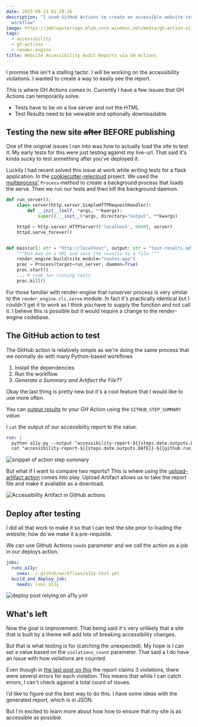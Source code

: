 ```yaml
---
date: 2023-09-13 01:29:26
description: "I used GitHub Actions to create an accessible website testing
  workflow"
image: https://jmblogstorrage.blob.core.windows.net/media/gh-action-a11y-build-and-deploy-job.png
tags:
  - accessibility
  - gh-actions
  - render-engine
title: Website Accessibility Audit Reports via GH Actions
---
```


I promise this isn't a stalling tactic. I will be working on the accessibility violations. I wanted to create a way to easily see the report.

This is where GH Actions comes in. Currently I have a few issues that GH Actions can temporarily solve.

- Tests have to be on a live server and not the HTML
- Test Results need to be veiwable and optionally downloadable

## Testing the new site <strike>after</strike> BEFORE publishing

One of the original issues I ran into was how to actually load the site to test it. My early tests for this were just testing against my live-url. That said it's kinda sucky to test something after you've deployed it.

Luckily I had recent solved this issue at work while writing tests for a flask application. In the [cookiecutter-relecloud](https://github.com/kjaymiller/cookiecutter-relecloud) project. We used the [multiprocess'](https://docs.python.org/3/library/multiprocessing.html) `Process` method to create a background process that loads the serve. Then we run our tests and then kill the background daemon.

```python
def run_server():
    class server(http.server.SimpleHTTPRequestHandler):
        def __init__(self, *args, **kwargs):
            super().__init__(*args, directory="output", **kwargs)

    httpd = http.server.HTTPServer(('localhost', 8000), server)
    httpd.serve_forever()


def main(url: str = "http://localhost", output: str = "test-results.md") -> None:
    """Run Axe on a URL and save the results to a file."""
    render_engine.build(site_module="routes:app")
    proc = Process(target=run_server, daemon=True)
    proc.start()
    ... # code for running tests
    proc.kill()
```

For those familiar with render-engine that runserver process is very similar to the `render_engine.cli.serve` module. In fact it's practically identical but I couldn't get it to work as I think you have to supply the function and not call it. I believe this is possible but it would require a change to the render-engine codebase.

## The GitHub action to test

The GitHub action is relatively simple as we're doing the same process that we normally do with many Python-based workflows

1. Install the dependencies
2. Run the workflow
3. _Generate a Summary and Artifact the File??_

Okay the last thing is pretty new but it's a cool feature that I would like to use more often.

You can [output results](https://github.blog/2022-05-09-supercharging-github-actions-with-job-summaries/) to your GH Action using the `GITHUB_STEP_SUMMARY` value.

I `cat` the output of our accessibilty report to the value.

```yaml
run: |
  python a11y.py --output "accessibility-report-${{steps.date.outputs.DATE}}-${{github.run_id}}.txt"
  cat "accessibility-report-${{steps.date.outputs.DATE}}-${{github.run_id}}.txt" >> $GITHUB_STEP_SUMMARY
```

![snippet of action step summary](https://jmblogstorrage.blob.core.windows.net/media/action-step-summary.png)

But what if I want to compare two reports? This is where using the [upload-artifact action](https://github.com/actions/upload-artifact) comes into play. Upload Artifact allows us to take the report file and make it available as a download.

![Accessibility Artifact in GitHub actions](https://jmblogstorrage.blob.core.windows.net/media/accessibility-audit-gh-actions.png)

## Deploy after testing

I did all that work to make it so that I can test the site prior to loading the website; how do we make it a pre-requisite.

We can use Github Actions `needs` parameter and we call the action as a job in our deploys action.

```yml
jobs:
  runs_a11y:
    uses: ./.github/workflows/a11y-test.yml
  build_and_deploy_job:
    needs: runs_a11y
```

![deploy post relying on a11y.yml](https://jmblogstorrage.blob.core.windows.net/media/gh-action-a11y-build-and-deploy-job.png)

## What's left

Now the goal is improvement. That being said it's very unlikely that a site that is built by a theme will add lots of breaking accessibility changes.

But that is what testing is for (catching the unexpected). My hope is I can set a value based on the `violations_count` parameter. That said a I do have an issue with how violations are counted.

Even though in [the last post on this](https://kjaymiller.com/blog/using-python-to-fix-my-accessibility-nightmare-of-a-website.html#how-bad-is-it) the report claims 3 violations, there were several errors for each violation. This means that while I can catch errors, I can't check against a total count of issues.

I'd like to figure out the best way to do this. I have some ideas with the generated report, which is in JSON.

But I'm excited to learn more about how how to ensure that my site is as accessible as possible.
